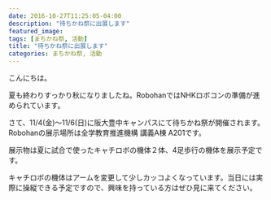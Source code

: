 ```yaml
---
date: 2016-10-27T11:25:05-04:00
description: "待ちかね祭に出展します"
featured_image: 
tags: [まちかね祭, 活動]
title: "待ちかね祭に出展します"
categories: まちかね祭, 活動
---
```


こんにちは。

夏も終わりすっかり秋になりましたね。RobohanではNHKロボコンの準備が進められています。

さて、11/4(金)～11/6(日)に阪大豊中キャンパスにて待ちかね祭が開催されます。Robohanの展示場所は全学教育推進機構 講義A棟 A201です。

展示物は夏に試合で使ったキャチロボの機体２体、4足歩行の機体を展示予定です。

キャチロボの機体はアームを変更して少しカッコよくなっています。当日には実際に操縦できる予定ですので、興味を持っている方はぜひ見に来てください。
